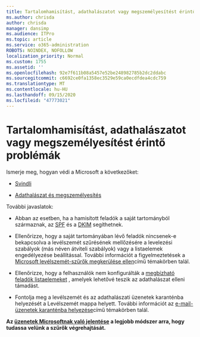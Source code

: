 ```yaml
---
title: Tartalomhamisítást, adathalászatot vagy megszemélyesítést érintő problémák
ms.author: chrisda
author: chrisda
manager: dansimp
ms.audience: ITPro
ms.topic: article
ms.service: o365-administration
ROBOTS: NOINDEX, NOFOLLOW
localization_priority: Normal
ms.custom: 1755
ms.assetid: ''
ms.openlocfilehash: 92e7f611b08a5457e52be248982785b2dc2ddabc
ms.sourcegitcommit: c6692ce0fa1358ec3529e59ca0ecdfdea4cdc759
ms.translationtype: MT
ms.contentlocale: hu-HU
ms.lasthandoff: 09/15/2020
ms.locfileid: "47773021"
---
```

# <a name="issues-with-spoofing-phishing-or-impersonation"></a>Tartalomhamisítást, adathalászatot vagy megszemélyesítést érintő problémák

Ismerje meg, hogyan védi a Microsoft a következőket:

- [Svindli](https://docs.microsoft.com/microsoft-365/security/office-365-security/anti-spoofing-protection)

- [Adathalászat és megszemélyesítés](https://docs.microsoft.com/microsoft-365/security/office-365-security/atp-anti-phishing)

További javaslatok:

- Abban az esetben, ha a hamisított feladók a saját tartományból származnak, az [SPF](https://docs.microsoft.com/microsoft-365/security/office-365-security/set-up-spf-in-office-365-to-help-prevent-spoofing) és a [DKIM](https://docs.microsoft.com/microsoft-365/security/office-365-security/use-dkim-to-validate-outbound-email) segíthetnek.

- Ellenőrizze, hogy a saját tartományában lévő feladók nincsenek-e bekapcsolva a levélszemét szűrésének mellőzésére a levelezési szabályok (más néven átviteli szabályok) vagy a listaelemek engedélyezése beállítással. További információt a figyelmeztetések a [Microsoft levélszemét-szűrők megkerülése ellen](https://docs.microsoft.com/exchange/troubleshoot/antispam/cautions-against-bypassing-spam-filters)című témakörben talál.

- Ellenőrizze, hogy a felhasználók nem konfigurálták a [megbízható feladók listaelemeket](https://support.office.com/article/BE1BAEA0-BEAB-4A30-B968-9004332336CE) , amelyek lehetővé teszik az adathalászat elleni támadást.

- Fontolja meg a levélszemét és az adathalászati üzenetek karanténba helyezését a Levélszemét mappa helyett. További információt az [e-mail-üzenetek karanténba helyezése](https://docs.microsoft.com/microsoft-365/security/office-365-security/quarantine-email-messages)című témakörben talál.

**Az [üzenetek Microsoftnak való jelentése](https://support.office.com/article/b5caa9f1-cdf3-4443-af8c-ff724ea719d2) a legjobb módszer arra, hogy tudassa velünk a szűrők végrehajtását.**
